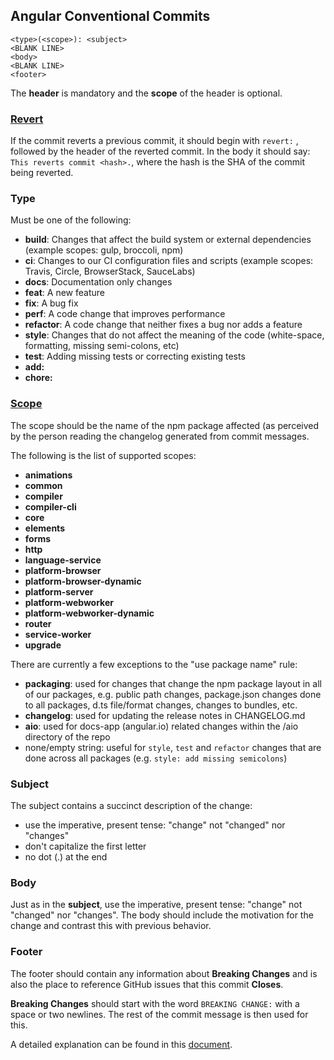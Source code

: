 ## Angular Conventional Commits

```
<type>(<scope>): <subject>
<BLANK LINE>
<body>
<BLANK LINE>
<footer>
```

The **header** is mandatory and the **scope** of the header is optional.

### [Revert](https://github.com/angular/angular/blob/22b96b9/CONTRIBUTING.md#revert)

If the commit reverts a previous commit, it should begin with `revert:` , followed by the header of the reverted commit. In the body it should say: `This reverts commit <hash>.`, where the hash is the SHA of the commit being reverted.

### Type

Must be one of the following:

-   **build**: Changes that affect the build system or external dependencies (example scopes: gulp, broccoli, npm)
-   **ci**: Changes to our CI configuration files and scripts (example scopes: Travis, Circle, BrowserStack, SauceLabs)
-   **docs**: Documentation only changes
-   **feat**: A new feature
-   **fix**: A bug fix
-   **perf**: A code change that improves performance
-   **refactor**: A code change that neither fixes a bug nor adds a feature
-   **style**: Changes that do not affect the meaning of the code (white-space, formatting, missing semi-colons, etc)
-   **test**: Adding missing tests or correcting existing tests
- **add:**
- **chore:**

### [Scope](https://github.com/angular/angular/blob/22b96b9/CONTRIBUTING.md#scope)

The scope should be the name of the npm package affected (as perceived by the person reading the changelog generated from commit messages.

The following is the list of supported scopes:

-   **animations**
-   **common**
-   **compiler**
-   **compiler-cli**
-   **core**
-   **elements**
-   **forms**
-   **http**
-   **language-service**
-   **platform-browser**
-   **platform-browser-dynamic**
-   **platform-server**
-   **platform-webworker**
-   **platform-webworker-dynamic**
-   **router**
-   **service-worker**
-   **upgrade**

There are currently a few exceptions to the "use package name" rule:

-   **packaging**: used for changes that change the npm package layout in all of our packages, e.g. public path changes, package.json changes done to all packages, d.ts file/format changes, changes to bundles, etc.
-   **changelog**: used for updating the release notes in CHANGELOG.md
-   **aio**: used for docs-app (angular.io) related changes within the /aio directory of the repo
-   none/empty string: useful for `style`, `test` and `refactor` changes that are done across all packages (e.g. `style: add missing semicolons`)

### [](https://github.com/angular/angular/blob/22b96b9/CONTRIBUTING.md#subject)Subject

The subject contains a succinct description of the change:

-   use the imperative, present tense: "change" not "changed" nor "changes"
-   don't capitalize the first letter
-   no dot (.) at the end

### [](https://github.com/angular/angular/blob/22b96b9/CONTRIBUTING.md#body)Body

Just as in the **subject**, use the imperative, present tense: "change" not "changed" nor "changes". The body should include the motivation for the change and contrast this with previous behavior.

### [](https://github.com/angular/angular/blob/22b96b9/CONTRIBUTING.md#footer)

### Footer

The footer should contain any information about **Breaking Changes** and is also the place to reference GitHub issues that this commit **Closes**.

**Breaking Changes** should start with the word `BREAKING CHANGE:` with a space or two newlines. The rest of the commit message is then used for this.

A detailed explanation can be found in this [document](https://docs.google.com/document/d/1QrDFcIiPjSLDn3EL15IJygNPiHORgU1_OOAqWjiDU5Y/edit#).